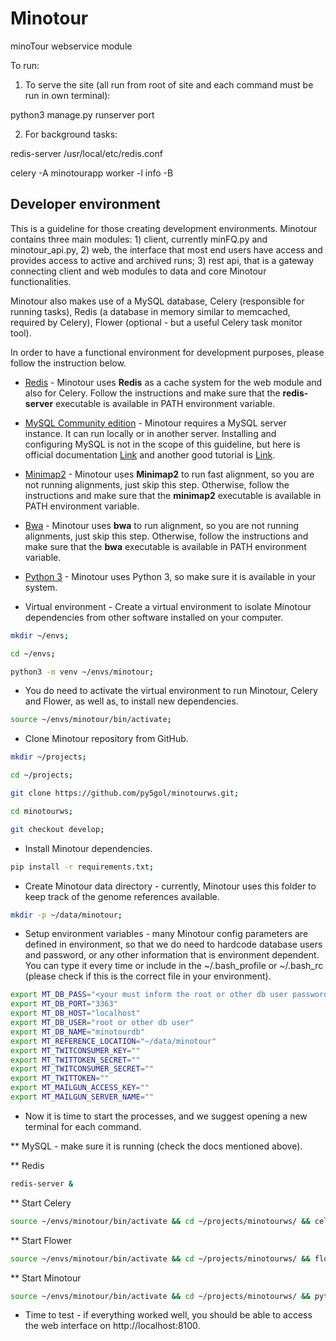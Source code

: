 # Minotour

minoTour webservice module


To run:

1. To serve the site (all run from root of site and each command must be run in own terminal):

python3 manage.py runserver port

2. For background tasks:

redis-server /usr/local/etc/redis.conf


celery -A minotourapp worker -l info -B

## Developer environment

This is a guideline for those creating development environments. Minotour
contains three main modules: 1) client, currently minFQ.py and minotour_api.py,
2) web, the interface that most end users have access and provides access to
active and archived runs; 3) rest api, that is a gateway connecting client and
web modules to data and core Minotour functionalities.

Minotour also makes use of a MySQL database, Celery (responsible for running
tasks), Redis (a database in memory similar to memcached, required by Celery),
Flower (optional - but a useful Celery task monitor tool).

In order to have a functional environment for development purposes, please
follow the instruction below.

* [Redis](https://redis.io/download) - Minotour uses **Redis** as a cache system
for the web module and also for Celery. Follow the instructions and make sure
that the **redis-server** executable is available in PATH environment variable.

* [MySQL Community edition](https://dev.mysql.com/downloads/) - Minotour
requires a MySQL server instance. It can run locally or in another
server. Installing and configuring MySQL is not in the scope of this guideline, but here is official
documentation [Link](https://dev.mysql.com/doc/mysql-getting-started/en/) and
another good tutorial is [Link](https://www.digitalocean.com/community/tutorials/how-to-install-mysql-on-ubuntu-16-04).

* [Minimap2](https://github.com/lh3/minimap2) - Minotour uses **Minimap2** to run
fast alignment, so you are not running alignments, just skip this step.
Otherwise, follow the instructions and make sure that the **minimap2** executable
is available in PATH environment variable.

* [Bwa](https://github.com/lh3/bwa) - Minotour uses **bwa** to run
alignment, so you are not running alignments, just skip this step.
Otherwise, follow the instructions and make sure that the **bwa** executable
is available in PATH environment variable.

* [Python 3](https://www.python.org) - Minotour uses Python 3, so make sure it
is available in your system.

* Virtual environment - Create a virtual environment to isolate Minotour
dependencies from other software installed on your computer.

```bash
mkdir ~/envs;

cd ~/envs;

python3 -m venv ~/envs/minotour;
```

* You do need to activate the virtual environment to run Minotour, Celery and
Flower, as well as, to install new dependencies.

```bash
source ~/envs/minotour/bin/activate;
```

* Clone Minotour repository from GitHub.

```bash
mkdir ~/projects;

cd ~/projects;

git clone https://github.com/py5gol/minotourws.git;

cd minotourws;

git checkout develop;
```

* Install Minotour dependencies.

```bash
pip install -r requirements.txt;
```

* Create Minotour data directory - currently, Minotour uses this folder to
keep track of the genome references available.

```bash
mkdir -p ~/data/minotour;
```

* Setup environment variables - many Minotour config parameters are defined in
environment, so that we do need to hardcode database users and password, or any
other information that is environment dependent. You can type it every time or
include in the ~/.bash_profile or ~/.bash_rc (please check if this is the correct file in
your environment).

```bash
export MT_DB_PASS="<your must inform the root or other db user password>"
export MT_DB_PORT="3363"
export MT_DB_HOST="localhost"
export MT_DB_USER="root or other db user"
export MT_DB_NAME="minotourdb"
export MT_REFERENCE_LOCATION="~/data/minotour"
export MT_TWITCONSUMER_KEY=""
export MT_TWITTOKEN_SECRET=""
export MT_TWITCONSUMER_SECRET=""
export MT_TWITTOKEN=""
export MT_MAILGUN_ACCESS_KEY=""
export MT_MAILGUN_SERVER_NAME=""
```

* Now it is time to start the processes, and we suggest opening a new terminal
for each command.

** MySQL - make sure it is running (check the docs mentioned above).

** Redis

```bash
redis-server &
```

** Start Celery

```bash
source ~/envs/minotour/bin/activate && cd ~/projects/minotourws/ && celery -A minotourapp worker -l info -B
```

** Start Flower

```bash
source ~/envs/minotour/bin/activate && cd ~/projects/minotourws/ && flow -A minotourapp --port=5555
```

** Start Minotour

```bash
source ~/envs/minotour/bin/activate && cd ~/projects/minotourws/ && pyth manage.py runserver 8100
```

* Time to test - if everything worked well, you should be able to access the web
interface on http://localhost:8100.
